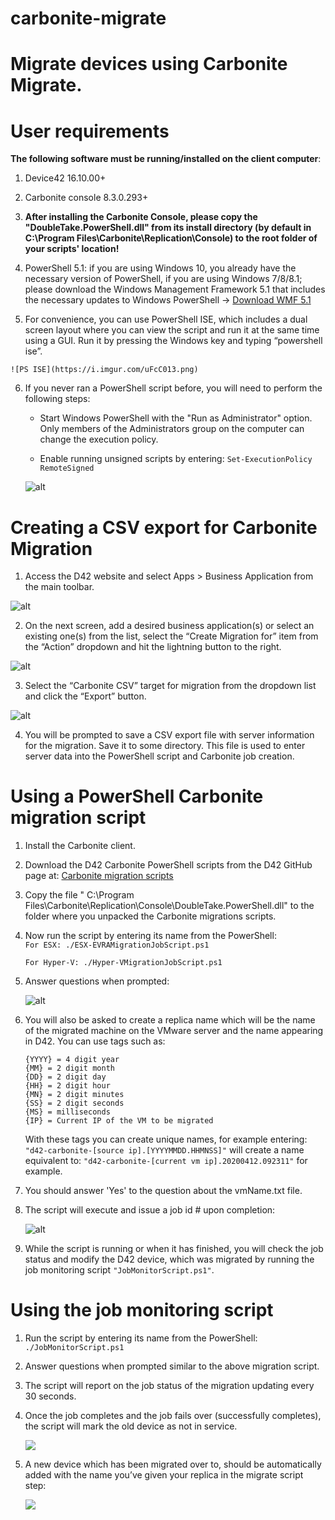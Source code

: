 carbonite-migrate
=================

# Migrate devices using Carbonite Migrate.
 
User requirements
=================

**The following software must be running/installed on the client computer**:

1.  Device42 16.10.00+

2.  Carbonite console 8.3.0.293+

3.  **After installing the Carbonite Console, please copy the
    "DoubleTake.PowerShell.dll" from its install directory (by default in
    C:\\Program Files\\Carbonite\\Replication\\Console) to the root folder of
    your scripts' location!**

4.  PowerShell 5.1: if you are using Windows 10, you already have the necessary
    version of PowerShell, if you are using Windows 7/8/8.1; please download the
    Windows Management Framework 5.1 that includes the necessary updates to
    Windows PowerShell -\> [Download WMF
    5.1](https://www.microsoft.com/en-us/download/details.aspx?id=54616)

5.   For convenience, you can use PowerShell ISE, which includes a dual screen
    layout where you can view the script and run it at the same time using a
    GUI. Run it by pressing the Windows key and typing “powershell ise”.

    ![PS ISE](https://i.imgur.com/uFcC013.png)

6.  If you never ran a PowerShell script before, you will need to perform the
    following steps:

    -   Start Windows PowerShell with the "Run as Administrator" option. Only
        members of the Administrators group on the computer can change the
        execution policy.

    -   Enable running unsigned scripts by entering: `Set-ExecutionPolicy
        RemoteSigned`

    ![alt](https://i.imgur.com/WqSTevh.png)

Creating a CSV export for Carbonite Migration
=============================================

1.  Access the D42 website and select Apps \> Business Application from the main
    toolbar.

![alt](https://i.imgur.com/3lv9tKf.jpg)

2.  On the next screen, add a desired business application(s) or select an existing
    one(s) from the list, select the “Create Migration for” item from the “Action”
    dropdown and hit the lightning button to the right.

![alt](https://i.imgur.com/Fr4uHmV.jpg)

3.  Select the “Carbonite CSV” target for migration from the dropdown list and
    click the “Export” button.

![alt](https://i.imgur.com/mCa2TeG.jpg)

4.  You will be prompted to save a CSV export file with server information for
    the migration. Save it to some directory. This file is used to enter server
    data into the PowerShell script and Carbonite job creation. 

# Using a PowerShell Carbonite migration script

1.  Install the Carbonite client.

2.  Download the D42 Carbonite PowerShell scripts from the D42 GitHub page at:
    [Carbonite migration scripts](https://github.com/device42/carbonite-migrate)

3.  Copy the file " C:\\Program
    Files\\Carbonite\\Replication\\Console\\DoubleTake.PowerShell.dll" to the
    folder where you unpacked the Carbonite migrations scripts.

4.  Now run the script by entering its name from the PowerShell:    
    `For ESX: ./ESX-EVRAMigrationJobScript.ps1`

    `For Hyper-V: ./Hyper-VMigrationJobScript.ps1`

5.  Answer questions when prompted:

    ![alt](https://i.imgur.com/fkFYfdU.png)

6.  You will also be asked to create a replica name which will be the name of
    the migrated machine on the VMware server and the name appearing in D42. You
    can use tags such as:

    ~~~~~~~~~~~~~~~~~~~~~~~~~~~~~~~~~~~~~~~~~~~~~~~~~~~~~~~~~~~~~~~~~~~~~~~~~~~~
    {YYYY} = 4 digit year  
    {MM} = 2 digit month  
    {DD} = 2 digit day  
    {HH} = 2 digit hour
    {MN} = 2 digit minutes
    {SS} = 2 digit seconds
    {MS} = milliseconds
    {IP} = Current IP of the VM to be migrated
    ~~~~~~~~~~~~~~~~~~~~~~~~~~~~~~~~~~~~~~~~~~~~~~~~~~~~~~~~~~~~~~~~~~~~~~~~~~~~

    With these tags you can create unique names, for example entering:
    `"d42-carbonite-[source ip].[YYYYMMDD.HHMNSS]"` will create a name
    equivalent to: `"d42-carbonite-[current vm ip].20200412.092311"` for
    example.

7.  You should answer 'Yes' to the question about the vmName.txt file.

8.  The script will execute and issue a job id \# upon completion:

    ![alt](https://i.imgur.com/5JVARpn.png)

9.  While the script is running or when it has finished, you will check the job
    status and modify the D42 device, which was migrated by running the job
    monitoring script `"JobMonitorScript.ps1"`.

Using the job monitoring script
===============================

1.  Run the script by entering its name from the PowerShell:
    `./JobMonitorScript.ps1`

2.  Answer questions when prompted similar to the above migration script.

3.  The script will report on the job status of the migration updating every 30
    seconds.

4.  Once the job completes and the job fails over (successfully completes), the
    script will mark the old device as not in service.

    ![](https://i.imgur.com/4LLMFCE.png)

5.  A new device which has been migrated over to, should be automatically added
    with the name you’ve given your replica in the migrate script step:

    ![](https://i.imgur.com/kzsKrDo.png)
